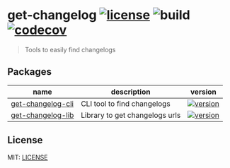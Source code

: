 # get-changelog [![license](https://img.shields.io/npm/l/get-changelog?style=flat-square)](/LICENSE) ![build](https://img.shields.io/github/workflow/status/Clement134/get-changelog/Node.js%20CI?style=flat-square) [![codecov](https://img.shields.io/codecov/c/github/Clement134/get-changelog?style=flat-square)](https://codecov.io/gh/Clement134/get-changelog)

> Tools to easily find changelogs

## Packages

| name                                              | description                    | version                                                                                                                          |
| ------------------------------------------------- | ------------------------------ | -------------------------------------------------------------------------------------------------------------------------------- |
| [get-changelog-cli](./packages/get-changelog-cli) | CLI tool to find changelogs    | [![version](https://img.shields.io/npm/v/get-changelog-cli?style=flat-square)](https://www.npmjs.com/package/get-changelog-cli)  |
| [get-changelog-lib](./packages/get-changelog-lib) | Library to get changelogs urls | [![version](https://img.shields.io/npm/v/get-changelog-lib?style=flat-square) ](https://www.npmjs.com/package/get-changelog-lib) |

## License

MIT: [LICENSE](/LICENSE)
